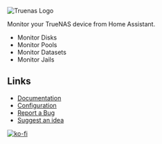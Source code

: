![Truenas Logo](https://raw.githubusercontent.com/tomaae/homeassistant-truenas/master/docs/assets/images/ui/truenas-logo-color.webp)

Monitor your TrueNAS device from Home Assistant.
 * Monitor Disks
 * Monitor Pools
 * Monitor Datasets
 * Monitor Jails

## Links
- [Documentation](https://github.com/tomaae/homeassistant-truenas/tree/master)
- [Configuration](https://github.com/tomaae/homeassistant-truenas/tree/master#setup-integration)
- [Report a Bug](https://github.com/tomaae/homeassistant-truenas/issues/new?labels=bug&template=bug_report.md&title=%5BBug%5D)
- [Suggest an idea](https://github.com/tomaae/homeassistant-truenas/issues/new?labels=enhancement&template=feature_request.md&title=%5BFeature%5D)

[![ko-fi](https://www.ko-fi.com/img/githubbutton_sm.svg)](https://ko-fi.com/G2G71MKZG)
